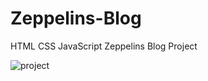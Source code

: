 # Zeppelins-Blog
HTML CSS JavaScript Zeppelins Blog Project

![project](https://github.com/ruveydaakb/Zeppelins-Blog/assets/54941922/f69e62e8-1c56-4d0d-88a6-d72fee3f700e)
